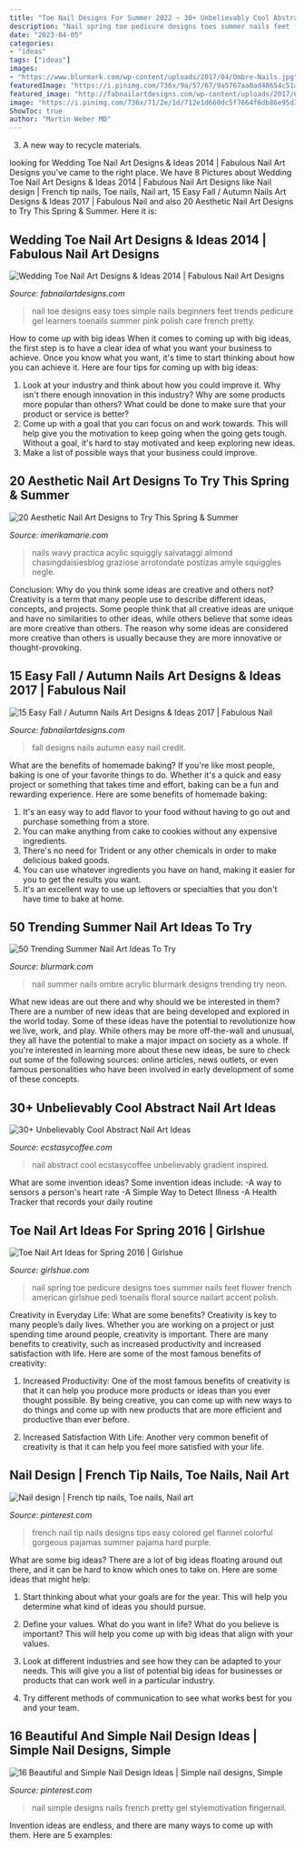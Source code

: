 ```yaml
---
title: "Toe Nail Designs For Summer 2022 ~ 30+ Unbelievably Cool Abstract Nail Art Ideas"
description: "Nail spring toe pedicure designs toes summer nails feet flower french american girlshue pedi toenails floral source nailart accent polish"
date: "2023-04-05"
categories:
- "ideas"
tags: ["ideas"]
images:
- "https://www.blurmark.com/wp-content/uploads/2017/04/Ombre-Nails.jpg"
featuredImage: "https://i.pinimg.com/736x/9a/57/67/9a5767aa0ad48654c51aceadf19be2bf--french-nail-designs-simple-nail-designs.jpg"
featured_image: "http://fabnailartdesigns.com/wp-content/uploads/2017/06/15-Easy-Fall-Autumn-Nails-Art-Designs-Ideas-2017-2.jpg"
image: "https://i.pinimg.com/736x/71/2e/1d/712e1d660dc5f7664f6db86e95d33e66--gorgeous-nails-pretty-nails.jpg"
ShowToc: true
author: "Martin Weber MD"
---
```



3. A new way to recycle materials.

	

		
looking for Wedding Toe Nail Art Designs &amp; Ideas 2014 | Fabulous Nail Art Designs you've came to the right place. We have 8 Pictures about Wedding Toe Nail Art Designs &amp; Ideas 2014 | Fabulous Nail Art Designs like Nail design | French tip nails, Toe nails, Nail art, 15 Easy Fall / Autumn Nails Art Designs &amp; Ideas 2017 | Fabulous Nail and also 20 Aesthetic Nail Art Designs to Try This Spring &amp; Summer. Here it is:
		
    
## Wedding Toe Nail Art Designs &amp; Ideas 2014 | Fabulous Nail Art Designs

<img loading=lazy src="http://fabnailartdesigns.com/wp-content/uploads/2014/02/Wedding-Toe-Nail-Art-Designs-Ideas-2014-6.jpg" onerror="this.onerror=null;this.src='https://tse3.mm.bing.net/th?id=OIP.wplm6AGx0Z8kl34wm5BJnAHaJ6&amp;pid=15.1';" alt="Wedding Toe Nail Art Designs &amp; Ideas 2014 | Fabulous Nail Art Designs">

_Source: fabnailartdesigns.com_

>nail toe designs easy toes simple nails beginners feet trends pedicure gel learners toenails summer pink polish care french pretty. 

	

How to come up with big ideas
When it comes to coming up with big ideas, the first step is to have a clear idea of what you want your business to achieve. Once you know what you want, it's time to start thinking about how you can achieve it. Here are four tips for coming up with big ideas: 
1. Look at your industry and think about how you could improve it. Why isn't there enough innovation in this industry? Why are some products more popular than others? What could be done to make sure that your product or service is better?
2. Come up with a goal that you can focus on and work towards. This will help give you the motivation to keep going when the going gets tough. Without a goal, it's hard to stay motivated and keep exploring new ideas. 
3. Make a list of possible ways that your business could improve.

    
## 20 Aesthetic Nail Art Designs To Try This Spring &amp; Summer

<img loading=lazy src="https://imerikamarie.com/wp-content/uploads/2021/04/9.jpg" onerror="this.onerror=null;this.src='https://tse3.mm.bing.net/th?id=OIP.KHJX-TI6rGIm9m_0p3_uywHaLH&amp;pid=15.1';" alt="20 Aesthetic Nail Art Designs to Try This Spring &amp; Summer">

_Source: imerikamarie.com_

>nails wavy practica acylic squiggly salvataggi almond chasingdaisiesblog graziose arrotondate postizas amyle squiggles negle. 

	

Conclusion: Why do you think some ideas are creative and others not?
Creativity is a term that many people use to describe different ideas, concepts, and projects. Some people think that all creative ideas are unique and have no similarities to other ideas, while others believe that some ideas are more creative than others. The reason why some ideas are considered more creative than others is usually because they are more innovative or thought-provoking.

    
## 15 Easy Fall / Autumn Nails Art Designs &amp; Ideas 2017 | Fabulous Nail

<img loading=lazy src="http://fabnailartdesigns.com/wp-content/uploads/2017/06/15-Easy-Fall-Autumn-Nails-Art-Designs-Ideas-2017-2.jpg" onerror="this.onerror=null;this.src='https://tse3.mm.bing.net/th?id=OIP.ZkXMjryWghrRmpgiHRen-gHaLH&amp;pid=15.1';" alt="15 Easy Fall / Autumn Nails Art Designs &amp; Ideas 2017 | Fabulous Nail">

_Source: fabnailartdesigns.com_

>fall designs nails autumn easy nail credit. 

	

What are the benefits of homemade baking?
If you're like most people, baking is one of your favorite things to do. Whether it's a quick and easy project or something that takes time and effort, baking can be a fun and rewarding experience. Here are some benefits of homemade baking: 
1) It's an easy way to add flavor to your food without having to go out and purchase something from a store. 
2) You can make anything from cake to cookies without any expensive ingredients. 
3) There's no need for Trident or any other chemicals in order to make delicious baked goods. 
4) You can use whatever ingredients you have on hand, making it easier for you to get the results you want. 
5) It's an excellent way to use up leftovers or specialties that you don't have time to bake at home.

    
## 50 Trending Summer Nail Art Ideas To Try

<img loading=lazy src="https://www.blurmark.com/wp-content/uploads/2017/04/Ombre-Nails.jpg" onerror="this.onerror=null;this.src='https://tse4.mm.bing.net/th?id=OIP.zVLKlqU4FgDSTAMrq2ZpEwHaHa&amp;pid=15.1';" alt="50 Trending Summer Nail Art Ideas To Try">

_Source: blurmark.com_

>nail summer nails ombre acrylic blurmark designs trending try neon. 

	

What new ideas are out there and why should we be interested in them?
There are a number of new ideas that are being developed and explored in the world today. Some of these ideas have the potential to revolutionize how we live, work, and play. While others may be more off-the-wall and unusual, they all have the potential to make a major impact on society as a whole. If you're interested in learning more about these new ideas, be sure to check out some of the following sources: online articles, news outlets, or even famous personalities who have been involved in early development of some of these concepts.

    
## 30+ Unbelievably Cool Abstract Nail Art Ideas

<img loading=lazy src="https://i2.wp.com/www.ecstasycoffee.com/wp-content/uploads/2016/11/Gradient-inspired-abstract-nail-art-design..jpg?resize=600%2C1130&amp;ssl=1" onerror="this.onerror=null;this.src='https://tse4.mm.bing.net/th?id=OIP.DEkF5cHp09spg1q7RqhL5QHaN8&amp;pid=15.1';" alt="30+ Unbelievably Cool Abstract Nail Art Ideas">

_Source: ecstasycoffee.com_

>nail abstract cool ecstasycoffee unbelievably gradient inspired. 

	

What are some invention ideas?
Some invention ideas include:
-A way to sensors a person's heart rate 
-A Simple Way to Detect Illness 
-A Health Tracker that records your daily routine

    
## Toe Nail Art Ideas For Spring 2016 | Girlshue

<img loading=lazy src="https://www.girlshue.com/wp-content/uploads/2016/04/Toe-Nail-Art-Ideas-for-Spring-2016-5.jpg" onerror="this.onerror=null;this.src='https://tse3.mm.bing.net/th?id=OIP.24zdpEEKF_q5JUAHVILgTgHaH6&amp;pid=15.1';" alt="Toe Nail Art Ideas for Spring 2016 | Girlshue">

_Source: girlshue.com_

>nail spring toe pedicure designs toes summer nails feet flower french american girlshue pedi toenails floral source nailart accent polish. 

	

Creativity in Everyday Life: What are some benefits?
Creativity is key to many people’s daily lives. Whether you are working on a project or just spending time around people, creativity is important. There are many benefits to creativity, such as increased productivity and increased satisfaction with life. Here are some of the most famous benefits of creativity: 
1) Increased Productivity: One of the most famous benefits of creativity is that it can help you produce more products or ideas than you ever thought possible. By being creative, you can come up with new ways to do things and come up with new products that are more efficient and productive than ever before. 

2) Increased Satisfaction With Life: Another very common benefit of creativity is that it can help you feel more satisfied with your life.

    
## Nail Design | French Tip Nails, Toe Nails, Nail Art

<img loading=lazy src="https://i.pinimg.com/736x/71/2e/1d/712e1d660dc5f7664f6db86e95d33e66--gorgeous-nails-pretty-nails.jpg" onerror="this.onerror=null;this.src='https://tse2.mm.bing.net/th?id=OIP.c4SjQCmYQ4emuhscNaMOsgHaJ4&amp;pid=15.1';" alt="Nail design | French tip nails, Toe nails, Nail art">

_Source: pinterest.com_

>french nail tip nails designs tips easy colored gel flannel colorful gorgeous pajamas summer pajama hard purple. 

	

What are some big ideas?
There are a lot of big ideas floating around out there, and it can be hard to know which ones to take on. Here are some ideas that might help:
1. Start thinking about what your goals are for the year. This will help you determine what kind of ideas you should pursue.

2. Define your values. What do you want in life? What do you believe is important? This will help you come up with big ideas that align with your values.

3. Look at different industries and see how they can be adapted to your needs. This will give you a list of potential big ideas for businesses or products that can work well in a particular industry.

4. Try different methods of communication to see what works best for you and your team.

    
## 16 Beautiful And Simple Nail Design Ideas | Simple Nail Designs, Simple

<img loading=lazy src="https://i.pinimg.com/736x/9a/57/67/9a5767aa0ad48654c51aceadf19be2bf--french-nail-designs-simple-nail-designs.jpg" onerror="this.onerror=null;this.src='https://tse2.mm.bing.net/th?id=OIP.cAV8QKthakzsSoR1cAoMdgHaJ3&amp;pid=15.1';" alt="16 Beautiful and Simple Nail Design Ideas | Simple nail designs, Simple">

_Source: pinterest.com_

>nail simple designs nails french pretty gel stylemotivation fingernail. 

	

Invention ideas are endless, and there are many ways to come up with them. Here are 5 examples:

